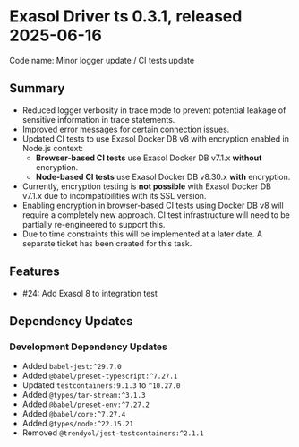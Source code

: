 # Exasol Driver ts 0.3.1, released 2025-06-16

Code name: Minor logger update / CI tests update

## Summary

- Reduced logger verbosity in trace mode to prevent potential leakage of sensitive information in trace statements.
- Improved error messages for certain connection issues.
- Updated CI tests to use Exasol Docker DB v8 with encryption enabled in Node.js context:
  - **Browser-based CI tests** use Exasol Docker DB v7.1.x **without** encryption.
  - **Node-based CI tests** use Exasol Docker DB v8.30.x **with** encryption.
- Currently, encryption testing is **not possible** with Exasol Docker DB v7.1.x due to incompatibilities with its SSL version.
- Enabling encryption in browser-based CI tests using Docker DB v8 will require a completely new approach. CI test infrastructure will need to be partially re-engineered to support this.
- Due to time constraints this will be implemented at a later date. A separate ticket has been created for this task.

## Features

* #24: Add Exasol 8 to integration test

## Dependency Updates

### Development Dependency Updates

* Added `babel-jest:^29.7.0`
* Added `@babel/preset-typescript:^7.27.1`
* Updated `testcontainers:9.1.3` to `^10.27.0`
* Added `@types/tar-stream:^3.1.3`
* Added `@babel/preset-env:^7.27.2`
* Added `@babel/core:^7.27.4`
* Added `@types/node:^22.15.21`
* Removed `@trendyol/jest-testcontainers:^2.1.1`

